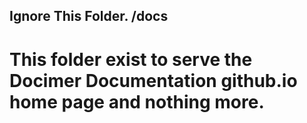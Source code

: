## Ignore This Folder. /docs

# This folder exist to serve the Docimer Documentation github.io home page and nothing more. 
